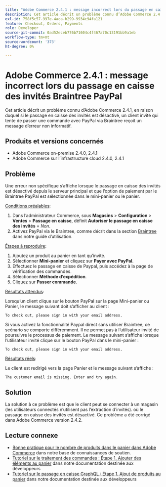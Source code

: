 ```yaml
---
title: "Adobe Commerce 2.4.1 : message incorrect lors du passage en caisse des invités Braintree PayPal"
description: Cet article décrit un problème connu d’Adobe Commerce 2.4.1, en raison duquel si le passage en caisse des invités est désactivé, un client invité qui tente de passer une commande avec PayPal via Braintree reçoit un message d’erreur non informatif.
exl-id: 758f5c57-997e-4aca-b299-9934c94fa121
feature: Checkout, Orders, Payments
role: Developer
source-git-commit: 0ad52eceb776b71604c4f467a70c13191bb9a1eb
workflow-type: tm+mt
source-wordcount: '373'
ht-degree: 0%

---
```


# Adobe Commerce 2.4.1 : message incorrect lors du passage en caisse des invités Braintree PayPal

Cet article décrit un problème connu d’Adobe Commerce 2.4.1, en raison duquel si le passage en caisse des invités est désactivé, un client invité qui tente de passer une commande avec PayPal via Braintree reçoit un message d’erreur non informatif.

## Produits et versions concernés

* Adobe Commerce on-premise 2.4.0, 2.4.1
* Adobe Commerce sur l’infrastructure cloud 2.4.0, 2.4.1

## Problème

Une erreur non spécifique s’affiche lorsque le passage en caisse des invités est désactivé depuis le serveur principal et que l’option de paiement par le Braintree PayPal est sélectionnée dans le mini-panier ou le panier.

<u>Conditions préalables</u>:

1. Dans l’administrateur Commerce, sous **Magasins** > **Configuration** > **Ventes** > **Passage en caisse**, définit **Autoriser le passage en caisse des invités** = *Non*.
1. Activez PayPal via le Braintree, comme décrit dans la section [Braintree](https://docs.magento.com/user-guide/payment/braintree.html?) dans notre guide d’utilisation.

<u>Étapes à reproduire</u>:

1. Ajoutez un produit au panier en tant qu’invité.
1. Sélectionner **Mini-panier** et cliquez sur **Payer avec PayPal**.
1. Effectuez le passage en caisse de Paypal, puis accédez à la page de vérification des commandes.
1. Sélectionner **Méthode d’expédition**.
1. Cliquez sur **Passer commande**.

<u>Résultats attendus</u>:

Lorsqu’un client clique sur le bouton PayPal sur la page Mini-panier ou Panier, le message suivant doit s’afficher au client :

<pre><code class="language-bash">To check out, please sign in with your email address.</code></pre>

Si vous activez la fonctionnalité Paypal direct sans utiliser Braintree, ce scénario se comporte différemment. Il ne permet pas à l’utilisateur invité de poursuivre le processus de paiement. Le message suivant s’affiche lorsque l’utilisateur invité clique sur le bouton PayPal dans le mini-panier :

<pre><code class="language-bash">To check out, please sign in with your email address.</code></pre>

<u>Résultats réels</u>:

Le client est redirigé vers la page Panier et le message suivant s’affiche :

<pre><code class="language-bash">The customer email is missing. Enter and try again.</code></pre>

## Solution

La solution à ce problème est que le client peut se connecter à un magasin (les utilisateurs connectés n’utilisent pas l’extraction d’invités). où le passage en caisse des invités est désactivé. Ce problème a été corrigé dans Adobe Commerce version 2.4.2.

## Lecture connexe

* [Bonne pratique pour le nombre de produits dans le panier dans Adobe Commerce](https://support.magento.com/hc/en-us/articles/360048550332) dans notre base de connaissances de soutien.
* [Tutoriel sur le traitement des commandes : Étape 1. Ajouter des éléments au panier](https://devdocs.magento.com/guides/v2.4/rest/tutorials/orders/order-add-items.html) dans notre documentation destinée aux développeurs
* [Tutoriel sur le passage en caisse GraphQL : Étape 1. Ajout de produits au panier](https://devdocs.magento.com/guides/v2.4/graphql/tutorials/checkout/checkout-add-product-to-cart.html) dans notre documentation destinée aux développeurs
